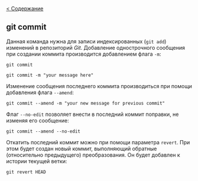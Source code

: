 [< Содержание](./readme.md)

## git commit

Данная команда нужна для записи индексированных (`git add`) изменений в репозиторий _Git_. Добавление однострочного сообщения при создании коммита производится добавлением флага `-m`:
```bash=
git commit

git commit -m "your message here"
``` 
Изменение сообщения последнего коммита производиться при помощи добавления флага `--amend`:
```bash=
git commit --amend -m "your new message for previous commit"
``` 

Флаг `--no-edit` позволяет внести в последний коммит поправки, не изменяя его сообщение:
```bash=
git commit --amend --no-edit
```
Откатить последний коммит можно при помощи параметра `revert`. При этом будет создан новый коммит, выполняющий обратные (относительно предыдущего) преобразования. Он будет добавлен к истории текущей ветки:
```bash=
git revert HEAD
```